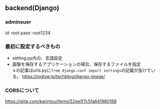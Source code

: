 ## backend(Django)

### adminsuer
id: root
pass: root1234

### 最初に設定するべきもの
- setting.py内の、言語設定
- 画像を保存するアプリケーションの場合、保存するファイルを指定  
  ↓の記事はurls.pyに`from django.conf import settings`の記載が抜けている。
  https://inglow.jp/techblog/django-image/

### CORSについて

https://qiita.com/karintou/items/52ee1f7c5fa641980188

